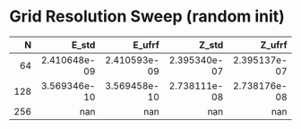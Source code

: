# Grid Resolution Sweep (random init)

| N | E_std | E_ufrf | Z_std | Z_ufrf |
|---:|---:|---:|---:|---:|
| 64 | 2.410648e-09 | 2.410593e-09 | 2.395340e-07 | 2.395137e-07 |
| 128 | 3.569346e-10 | 3.569458e-10 | 2.738111e-08 | 2.738176e-08 |
| 256 | nan | nan | nan | nan |
